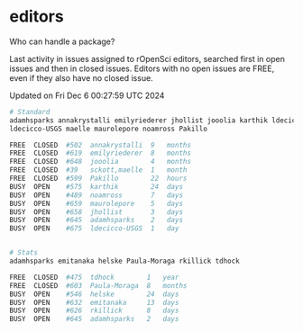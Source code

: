 # editors

Who can handle a package?

Last activity in issues assigned to rOpenSci editors, searched first in open
issues and then in closed issues. Editors with no open issues are FREE, even if
they also have no closed issue.


Updated on Fri Dec 6 00:27:59 UTC 2024

```bash
# Standard
adamhsparks annakrystalli emilyriederer jhollist jooolia karthik ldecicco
ldecicco-USGS maelle maurolepore noamross Pakillo

FREE  CLOSED  #502  annakrystalli  9   months
FREE  CLOSED  #619  emilyriederer  8   months
FREE  CLOSED  #648  jooolia        4   months
FREE  CLOSED  #39   sckott,maelle  1   month
FREE  CLOSED  #599  Pakillo        22  hours
BUSY  OPEN    #575  karthik        24  days
BUSY  OPEN    #489  noamross       7   days
BUSY  OPEN    #659  maurolepore    5   days
BUSY  OPEN    #658  jhollist       3   days
BUSY  OPEN    #645  adamhsparks    2   days
BUSY  OPEN    #675  ldecicco-USGS  1   day


# Stats
adamhsparks emitanaka helske Paula-Moraga rkillick tdhock

FREE  CLOSED  #475  tdhock        1   year
FREE  CLOSED  #603  Paula-Moraga  8   months
BUSY  OPEN    #546  helske        24  days
BUSY  OPEN    #632  emitanaka     13  days
BUSY  OPEN    #626  rkillick      8   days
BUSY  OPEN    #645  adamhsparks   2   days
```
